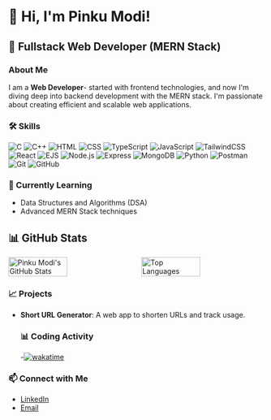 # 👋 Hi, I'm Pinku Modi!

## 🚀 Fullstack Web Developer (MERN Stack)

### About Me
I am a <b>Web Developer</b>- started with frontend technologies, and now I'm diving deep into backend development with the MERN stack. I'm passionate about creating efficient and scalable web applications. 

### 🛠️ Skills


![C](https://img.shields.io/badge/C-00599C?style=for-the-badge&logo=c&logoColor=white)
![C++](https://img.shields.io/badge/C++-00599C?style=for-the-badge&logo=c%2B%2B&logoColor=white)
![HTML](https://img.shields.io/badge/HTML5-E34F26?style=for-the-badge&logo=html5&logoColor=white)
![CSS](https://img.shields.io/badge/CSS3-1572B6?style=for-the-badge&logo=css3&logoColor=white)
![TypeScript](https://img.shields.io/badge/TypeScript-3178C6?style=for-the-badge&logo=typescript&logoColor=white)
![JavaScript](https://img.shields.io/badge/JavaScript-F7DF1E?style=for-the-badge&logo=javascript&logoColor=black)
![TailwindCSS](https://img.shields.io/badge/TailwindCSS-38B2AC?style=for-the-badge&logo=tailwind-css&logoColor=white)
![React](https://img.shields.io/badge/React-61DAFB?style=for-the-badge&logo=react&logoColor=black)
![EJS](https://img.shields.io/badge/EJS-000000?style=for-the-badge&logo=ejs&logoColor=white)
![Node.js](https://img.shields.io/badge/Node.js-339933?style=for-the-badge&logo=nodedotjs&logoColor=white)
![Express](https://img.shields.io/badge/Express-000000?style=for-the-badge&logo=express&logoColor=white)
![MongoDB](https://img.shields.io/badge/MongoDB-47A248?style=for-the-badge&logo=mongodb&logoColor=white)
![Python](https://img.shields.io/badge/Python-3776AB?style=for-the-badge&logo=python&logoColor=white)
![Postman](https://img.shields.io/badge/Postman-FF6C37?style=for-the-badge&logo=postman&logoColor=white)
![Git](https://img.shields.io/badge/Git-F05032?style=for-the-badge&logo=git&logoColor=white)
![GitHub](https://img.shields.io/badge/GitHub-181717?style=for-the-badge&logo=github&logoColor=white)



  
### 🌱 Currently Learning
- Data Structures and Algorithms (DSA)
- Advanced MERN Stack techniques

## 📊 GitHub Stats

<div style="display: flex; justify-content: space-between;">
  <img src="https://github-readme-stats.vercel.app/api?username=Coder-PinkuModi&show_icons=true&theme=radical&count_private=true&include_all_commits=true" alt="Pinku Modi's GitHub Stats" style="width: 48%;" />
  <img src="https://github-readme-stats.vercel.app/api/top-langs/?username=Coder-PinkuModi&layout=compact&theme=radical&langs_count=10&count_private=true" alt="Top Languages" style="width: 48%;" />
</div>



### 📈 Projects
- **Short URL Generator**: A web app to shorten URLs and track usage.

  ### 📊 Coding Activity
  -[![wakatime](https://wakatime.com/badge/user/018d9487-531f-470c-92c5-1783b6d9cff6.svg)](https://wakatime.com/@018d9487-531f-470c-92c5-1783b6d9cff6)

### 📫 Connect with Me
- [LinkedIn](https://www.linkedin.com/in/pinku-modi-bbb0472bb)
- [Email](mailto:thecoderpinku@gmail.com)



